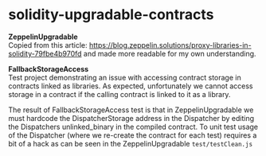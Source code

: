 # solidity-upgradable-contracts

<b>ZeppelinUpgradable</b><br/>
Copied from this article: https://blog.zeppelin.solutions/proxy-libraries-in-solidity-79fbe4b970fd and made more readable for my own understanding.

<b>FallbackStorageAccess</b><br/>
Test project demonstrating an issue with accessing contract storage in contracts linked as libraries. As expected, unfortunately we cannot access storage in a contract if the calling contract is linked to it as a library. 

The result of FallbackStorageAccess test is that in ZeppelinUpgradable we must hardcode the DispatcherStorage address in the Dispatcher by editing the Dispatchers unlinked_binary in the compiled contract. To unit test usage of the Dispatcher (where we re-create the contract for each test) requires a bit of a hack as can be seen in the ZeppelinUpgradable `test/testClean.js`

